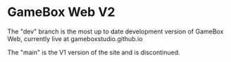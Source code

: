 # GameBox Web V2

The "dev" branch is the most up to date development version of GameBox Web, currently live at gameboxstudio.github.io

The "main" is the V1 version of the site and is discontinued.

